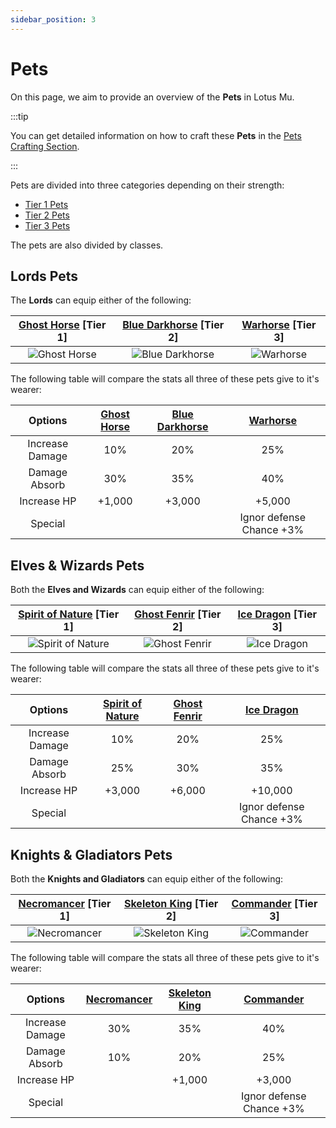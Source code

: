 ```yaml
---
sidebar_position: 3
---
```


# Pets

On this page, we aim to provide an overview of the **Pets** in Lotus Mu.

:::tip

You can get detailed information on how to craft these **Pets** in the [Pets Crafting Section](/category/pets).

:::

Pets are divided into three categories depending on their strength:

- [Tier 1 Pets](/category/tier-1)
- [Tier 2 Pets](/category/tier-2)
- [Tier 3 Pets](/category/tier-3)

The pets are also divided by classes.

## Lords Pets

The **Lords** can equip either of the following:

| [Ghost Horse](/crafting/pets/tier-1/ghost-horse) **[Tier 1]** | [Blue Darkhorse](/crafting/pets/tier-2/blue-darkhorse) **[Tier 2]** | [Warhorse](/crafting/pets/tier-3/warhorse) **[Tier 3]** |
| :-----------------------------------------------------------: | :-----------------------------------------------------------------: | :-----------------------------------------------------: |
|        ![Ghost Horse](/img/items/pets/ghost-horse.jpg)        |       ![Blue Darkhorse](/img/items/pets/blue-dark-horse.jpg)        |        ![Warhorse](/img/items/pets/warhorse.jpg)        |

The following table will compare the stats all three of these pets give to it's wearer:

|     Options     | [Ghost Horse](/crafting/pets/tier-1/ghost-horse) | [Blue Darkhorse](/crafting/pets/tier-2/blue-darkhorse) | [Warhorse](/crafting/pets/tier-3/warhorse) |
| :-------------: | :----------------------------------------------: | :----------------------------------------------------: | :----------------------------------------: |
| Increase Damage |                       10%                        |                          20%                           |                    25%                     |
|  Damage Absorb  |                       30%                        |                          35%                           |                    40%                     |
|   Increase HP   |                      +1,000                      |                         +3,000                         |                   +5,000                   |
|     Special     |                                                  |                                                        |          Ignor defense Chance +3%          |

## Elves & Wizards Pets

Both the **Elves and Wizards** can equip either of the following:

| [Spirit of Nature](/crafting/pets/tier-1/spirit-of-nature) **[Tier 1]** | [Ghost Fenrir](/crafting/pets/tier-2/ghost-fenrir) **[Tier 2]** | [Ice Dragon](/crafting/pets/tier-3/ice-dragon) **[Tier 3]** |
| :---------------------------------------------------------------------: | :-------------------------------------------------------------: | :---------------------------------------------------------: |
|        ![Spirit of Nature](/img/items/pets/spirit-of-nature.jpg)        |        ![Ghost Fenrir](/img/items/pets/ghost-fenrir.jpg)        |        ![Ice Dragon](/img/items/pets/ice-dragon.jpg)        |

The following table will compare the stats all three of these pets give to it's wearer:

|     Options     | [Spirit of Nature](/crafting/pets/tier-1/spirit-of-nature) | [Ghost Fenrir](/crafting/pets/tier-2/ghost-fenrir) | [Ice Dragon](/crafting/pets/tier-3/ice-dragon) |
| :-------------: | :--------------------------------------------------------: | :------------------------------------------------: | :--------------------------------------------: |
| Increase Damage |                            10%                             |                        20%                         |                      25%                       |
|  Damage Absorb  |                            25%                             |                        30%                         |                      35%                       |
|   Increase HP   |                           +3,000                           |                       +6,000                       |                    +10,000                     |
|     Special     |                                                            |                                                    |            Ignor defense Chance +3%            |

## Knights & Gladiators Pets

Both the **Knights and Gladiators** can equip either of the following:

| [Necromancer](/crafting/pets/tier-1/necromancer) **[Tier 1]** | [Skeleton King](/crafting/pets/tier-2/skeleton-king) **[Tier 2]** | [Commander](/crafting/pets/tier-3/commander) **[Tier 3]** |
| :-----------------------------------------------------------: | :---------------------------------------------------------------: | :-------------------------------------------------------: |
|        ![Necromancer](/img/items/pets/necromancer.jpg)        |          ![Skeleton King](/img/items/pets/skeleton.jpg)           |        ![Commander](/img/items/pets/commander.jpg)        |

The following table will compare the stats all three of these pets give to it's wearer:

|     Options     | [Necromancer](/crafting/pets/tier-1/necromancer) | [Skeleton King](/crafting/pets/tier-2/skeleton-king) | [Commander](/crafting/pets/tier-3/commander) |
| :-------------: | :----------------------------------------------: | :--------------------------------------------------: | :------------------------------------------: |
| Increase Damage |                       30%                        |                         35%                          |                     40%                      |
|  Damage Absorb  |                       10%                        |                         20%                          |                     25%                      |
|   Increase HP   |                                                  |                        +1,000                        |                    +3,000                    |
|     Special     |                                                  |                                                      |           Ignor defense Chance +3%           |
